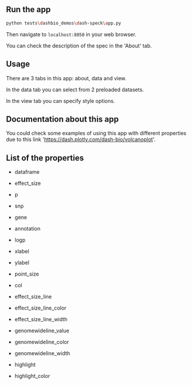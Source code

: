 ## Run the app

```bash
python tests\dashbio_demos\dash-speck\app.py
```
Then navigate to `localhost:8050` in your web browser.

You can check the description of the spec in the 'About' tab.

## Usage

There are 3 tabs in this app: about, data and view.

In the data tab you can select from 2 preloaded datasets.

In the view tab you can specify style options.

## Documentation about this app

You could check some examples of using this app with different properties due to
this link 'https://dash.plotly.com/dash-bio/volcanoplot'.

## List of the properties

- dataframe   

- effect_size       

- p       

- snp   

- gene  

- annotation       

- logp  

- xlabel  

- ylabel  

- point_size  

- col  

- effect_size_line  

- effect_size_line_color 

- effect_size_line_width  

- genomewideline_value  

- genomewideline_color  

- genomewideline_width  

- highlight 

- highlight_color 

